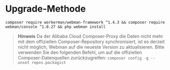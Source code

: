 # Upgrade-Methode

`composer require workerman/webman-framework ^1.4.3 && composer require webman/console ^1.0.27 && php webman install`

> **Hinweis**
> Da der Alibaba Cloud Composer-Proxy die Daten nicht mehr mit dem offiziellen Composer-Repository synchronisiert, ist es derzeit nicht möglich, Webman auf die neueste Version zu aktualisieren. Bitte verwenden Sie den folgenden Befehl, um auf die offiziellen Composer-Datenquellen zurückzugreifen: `composer config -g --unset repos.packagist`

